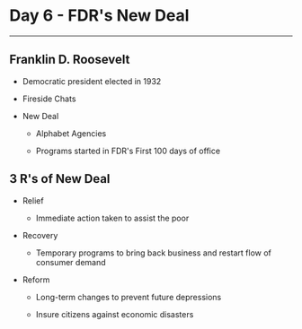 # Day 6 - FDR's New Deal

---

## Franklin D. Roosevelt

- Democratic president elected in 1932

- Fireside Chats

- New Deal
  
  - Alphabet Agencies
  
  - Programs started in FDR's First 100 days of office

## 3 R's of New Deal

- Relief
  
  - Immediate action taken to assist the poor

- Recovery
  
  - Temporary programs to bring back business and restart flow of consumer demand

- Reform
  
  - Long-term changes to prevent future depressions
  
  - Insure citizens against economic disasters




